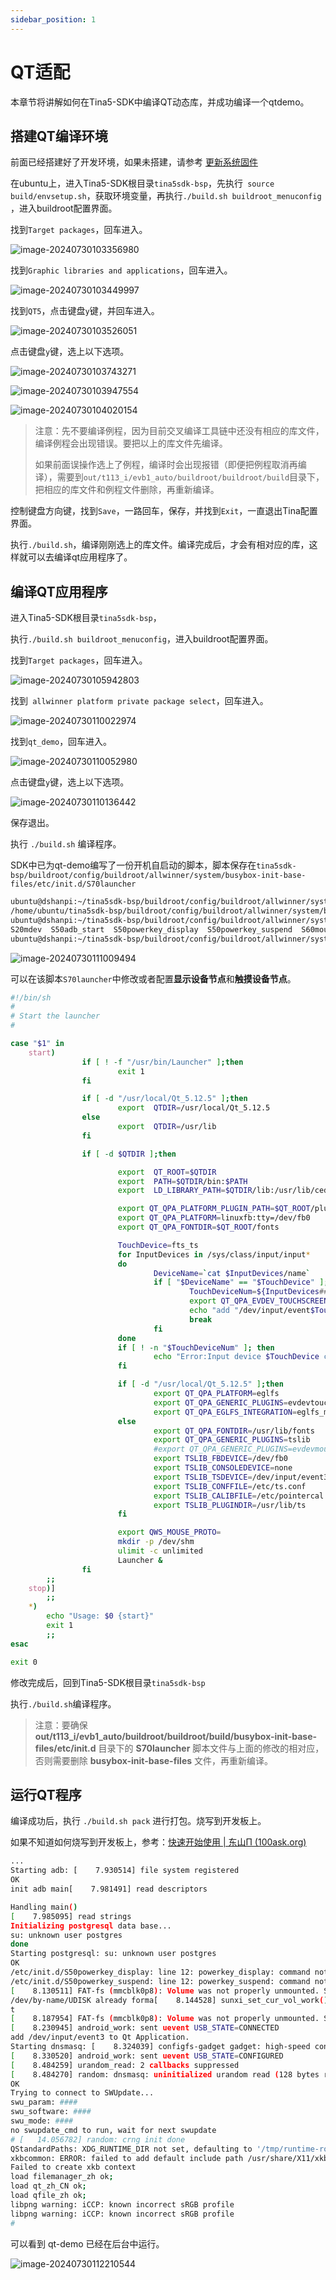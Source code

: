 ```yaml
---
sidebar_position: 1
---
```

# QT适配

本章节将讲解如何在Tina5-SDK中编译QT动态库，并成功编译一个qtdemo。

## 搭建QT编译环境

前面已经搭建好了开发环境，如果未搭建，请参考 [更新系统固件](https://dshanpi.100ask.org/docs/T113i-Industrial/part3/DevelopmentEnvironmentSetup)

在ubuntu上，进入Tina5-SDK根目录`tina5sdk-bsp`，先执行` source build/envsetup.sh`，获取环境变量，再执行`./build.sh buildroot_menuconfig  `，进入buildroot配置界面。

找到`Target packages`，回车进入。

![image-20240730103356980](images/image-20240730103356980.png)

找到`Graphic libraries and applications`，回车进入。

![image-20240730103449997](images/image-20240730103449997.png)

找到`QT5`，点击键盘`y`键，并回车进入。

![image-20240730103526051](images/image-20240730103526051.png)

点击键盘`y`键，选上以下选项。

![image-20240730103743271](images/image-20240730103743271.png)

![image-20240730103947554](images/image-20240730103947554.png)

![image-20240730104020154](images/image-20240730104020154.png)

> 注意：先不要编译例程，因为目前交叉编译工具链中还没有相应的库文件，编译例程会出现错误。要把以上的库文件先编译。
>
> 如果前面误操作选上了例程，编译时会出现报错（即便把例程取消再编译），需要到`out/t113_i/evb1_auto/buildroot/buildroot/build`目录下，把相应的库文件和例程文件删除，再重新编译。

控制键盘方向键，找到`Save`，一路回车，保存，并找到`Exit`，一直退出Tina配置界面。

执行`./build.sh`，编译刚刚选上的库文件。编译完成后，才会有相对应的库，这样就可以去编译qt应用程序了。

## 编译QT应用程序

进入Tina5-SDK根目录`tina5sdk-bsp`，

执行`./build.sh buildroot_menuconfig`，进入buildroot配置界面。

找到`Target packages`，回车进入。

![image-20240730105942803](images/image-20240730105942803.png)

找到` allwinner platform private package select`，回车进入。

![image-20240730110022974](images/image-20240730110022974.png)

找到`qt_demo`，回车进入。

![image-20240730110052980](images/image-20240730110052980.png)

点击键盘`y`键，选上以下选项。

![image-20240730110136442](images/image-20240730110136442.png)

保存退出。

执行 `./build.sh` 编译程序。

SDK中已为qt-demo编写了一份开机自启动的脚本，脚本保存在`tina5sdk-bsp/buildroot/config/buildroot/allwinner/system/busybox-init-base-files/etc/init.d/S70launcher`

~~~bash
ubuntu@dshanpi:~/tina5sdk-bsp/buildroot/config/buildroot/allwinner/system/busybox-init-base-files/etc/init.d$ pwd
/home/ubuntu/tina5sdk-bsp/buildroot/config/buildroot/allwinner/system/busybox-init-base-files/etc/init.d
ubuntu@dshanpi:~/tina5sdk-bsp/buildroot/config/buildroot/allwinner/system/busybox-init-base-files/etc/init.d$ ls
S20mdev  S50adb_start  S50powerkey_display  S50powerkey_suspend  S60mount_udisk  S70launcher
ubuntu@dshanpi:~/tina5sdk-bsp/buildroot/config/buildroot/allwinner/system/busybox-init-base-files/etc/init.d$
~~~

![image-20240730111009494](images/image-20240730111009494.png)

可以在该脚本`S70launcher`中修改或者配置**显示设备节点**和**触摸设备节点**。

~~~bash
#!/bin/sh
#
# Start the launcher
#

case "$1" in
    start)
                if [ ! -f "/usr/bin/Launcher" ];then
                        exit 1
                fi

                if [ -d "/usr/local/Qt_5.12.5" ];then
                        export  QTDIR=/usr/local/Qt_5.12.5
                else
                        export  QTDIR=/usr/lib
                fi

                if [ -d $QTDIR ];then

                        export  QT_ROOT=$QTDIR
                        export  PATH=$QTDIR/bin:$PATH
                        export  LD_LIBRARY_PATH=$QTDIR/lib:/usr/lib/cedarx/:$LD_LIBRARY_PATH

                        export QT_QPA_PLATFORM_PLUGIN_PATH=$QT_ROOT/plugins
                        export QT_QPA_PLATFORM=linuxfb:tty=/dev/fb0
                        export QT_QPA_FONTDIR=$QT_ROOT/fonts

                        TouchDevice=fts_ts
                        for InputDevices in /sys/class/input/input*
                        do
                                DeviceName=`cat $InputDevices/name`
                                if [ "$DeviceName" == "$TouchDevice" ];then
                                        TouchDeviceNum=${InputDevices##*input}
                                        export QT_QPA_EVDEV_TOUCHSCREEN_PARAMETERS=/dev/input/event$TouchDeviceNum
                                        echo "add "/dev/input/event$TouchDeviceNum "to Qt Application."
                                        break
                                fi
                        done
                        if [ ! -n "$TouchDeviceNum" ]; then
                                echo "Error:Input device $TouchDevice can not be found,plz check it!"
                        fi

                        if [ -d "/usr/local/Qt_5.12.5" ];then
                                export QT_QPA_PLATFORM=eglfs
                                export QT_QPA_GENERIC_PLUGINS=evdevtouch
                                export QT_QPA_EGLFS_INTEGRATION=eglfs_mali
                        else
                                export QT_QPA_FONTDIR=/usr/lib/fonts
                                export QT_QPA_GENERIC_PLUGINS=tslib
                                #export QT_QPA_GENERIC_PLUGINS=evdevmouse:/dev/input/event4
                                export TSLIB_FBDEVICE=/dev/fb0
                                export TSLIB_CONSOLEDEVICE=none
                                export TSLIB_TSDEVICE=/dev/input/event3
                                export TSLIB_CONFFILE=/etc/ts.conf
                                export TSLIB_CALIBFILE=/etc/pointercal
                                export TSLIB_PLUGINDIR=/usr/lib/ts
                        fi

                        export QWS_MOUSE_PROTO=
                        mkdir -p /dev/shm
                        ulimit -c unlimited
                        Launcher &
                fi
        ;;
    stop)]
        ;;
    *)
        echo "Usage: $0 {start}"
        exit 1
        ;;
esac

exit 0
~~~

修改完成后，回到Tina5-SDK根目录`tina5sdk-bsp`

执行`./build.sh`编译程序。

> 注意：要确保 **out/t113_i/evb1_auto/buildroot/buildroot/build/busybox-init-base-files/etc/init.d** 目录下的 **S70launcher** 脚本文件与上面的修改的相对应，否则需要删除 **busybox-init-base-files** 文件，再重新编译。

## 运行QT程序

编译成功后，执行 `./build.sh pack` 进行打包。烧写到开发板上。

如果不知道如何烧写到开发板上，参考：[快速开始使用 | 东山Π (100ask.org)](https://dshanpi.100ask.org/docs/T113i-Industrial/part1/03-1_FlashSystem)

~~~bash
...
Starting adb: [    7.930514] file system registered
OK
init adb main[    7.981491] read descriptors

Handling main()
[    7.985095] read strings
Initializing postgresql data base...
su: unknown user postgres
done
Starting postgresql: su: unknown user postgres
OK
/etc/init.d/S50powerkey_display: line 12: powerkey_display: command not found
/etc/init.d/S50powerkey_suspend: line 12: powerkey_suspend: command not found
[    8.130511] FAT-fs (mmcblk0p8): Volume was not properly unmounted. Some data may be corrupt. Please run fsck.
/dev/by-name/UDISK already forma[    8.144528] sunxi_set_cur_vol_work()422 WARN: get power supply failed
t
[    8.187954] FAT-fs (mmcblk0p8): Volume was not properly unmounted. Some data may be corrupt. Please run fsck.
[    8.230945] android_work: sent uevent USB_STATE=CONNECTED
add /dev/input/event3 to Qt Application.
Starting dnsmasq: [    8.324039] configfs-gadget gadget: high-speed config #1: c
[    8.330520] android_work: sent uevent USB_STATE=CONFIGURED
[    8.484259] urandom_read: 2 callbacks suppressed
[    8.484270] random: dnsmasq: uninitialized urandom read (128 bytes read)
OK
Trying to connect to SWUpdate...
swu_param: ####
swu_software: ####
swu_mode: ####
no swupdate_cmd to run, wait for next swupdate
# [   14.056782] random: crng init done
QStandardPaths: XDG_RUNTIME_DIR not set, defaulting to '/tmp/runtime-root'
xkbcommon: ERROR: failed to add default include path /usr/share/X11/xkb
Failed to create xkb context
load filemanager_zh ok;
load qt_zh_CN ok;
load qfile_zh ok;
libpng warning: iCCP: known incorrect sRGB profile
libpng warning: iCCP: known incorrect sRGB profile
#
~~~

可以看到 qt-demo 已经在后台中运行。

![image-20240730112210544](images/image-20240730112210544.png)

